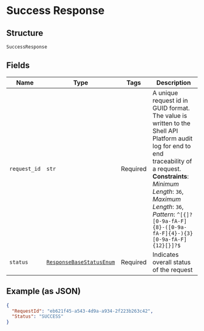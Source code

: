 
# Success Response

## Structure

`SuccessResponse`

## Fields

| Name | Type | Tags | Description |
|  --- | --- | --- | --- |
| `request_id` | `str` | Required | A unique request id in GUID format. The value is written to the Shell API Platform audit log for end to end traceability of a request.<br>**Constraints**: *Minimum Length*: `36`, *Maximum Length*: `36`, *Pattern*: `^[{]?[0-9a-fA-F]{8}-([0-9a-fA-F]{4}-){3}[0-9a-fA-F]{12}[}]?$` |
| `status` | [`ResponseBaseStatusEnum`](../../doc/models/response-base-status-enum.md) | Required | Indicates overall status of the request |

## Example (as JSON)

```json
{
  "RequestId": "eb621f45-a543-4d9a-a934-2f223b263c42",
  "Status": "SUCCESS"
}
```

